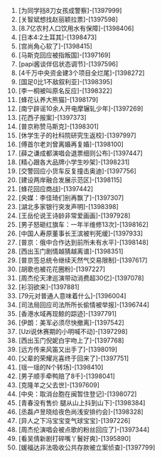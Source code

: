 
1. [为同学挡8刀女孩成警察]-[1397999]
1. [关智斌想找赵丽颖拉票]-[1397598]
1. [8.7亿农村人口饮用水有保障]-[1398406]
1. [日本4:2土耳其]-[1398473]
1. [宫尚角心软了]-[1398415]
1. [马斯克回应被指叛国]-[1397169]
1. [papi酱谈伴侣状态调节]-[1397596]
1. [4千万中央资金建3个项目全烂尾]-[1398272]
1. [国足0比1不敌叙利亚]-[1398395]
1. [李一桐被叫原名反应]-[1398322]
1. [蜂花认养大熊猫]-[1398179]
1. [南宁辟谣10余人开电摩辗轧少年]-[1397269]
1. [花西子报案]-[1397373]
1. [普京称赞马斯克]-[1398301]
1. [休学生子的社科院研究生返校]-[1397997]
1. [傅首尔老刘曾离婚再复婚]-[1398100]
1. [薛之谦成都演唱会退票细则公布]-[1397447]
1. [精心跟各大品牌小学生吵架]-[1398231]
1. [交警回应小货车反复撞击奥迪]-[1397756]
1. [建设两岸融合发展示范区]-[1398115]
1. [蜂花回应商战]-[1397442]
1. [央媒：李佳琦们别再飘了]-[1397307]
1. [湖北多家银行突发声明]-[1398398]
1. [王岳伦说王诗龄非常爱画画]-[1397928]
1. [男子怒砸红旗车：一年半维修13次]-[1398162]
1. [中国人寿原董事长王滨被判死缓]-[1397933]
1. [普京：俄中合作达到前所未有水平]-[1398148]
1. [西出玉门剧情越猜越离谱]-[1398351]
1. [普京签总统令继续天然气交易限制]-[1397617]
1. [胡歌也被花花圈粉]-[1397227]
1. [周杰伦天津巡演带动消费超30亿]-[1397078]
1. [衫羽欲来]-[1397881]
1. [79元对普通人意味着什么]-[1396004]
1. [司法局回应司法所所长偷情被举报]-[1396744]
1. [香港水域再现鲸的踪迹]-[1397791]
1. [伊朗：美军必须尽快撤离]-[1397542]
1. [Uzi说休赛期的小明喊不动]-[1397298]
1. [西出玉门倪妮白宇吻上了]-[1397768]
1. [远方传来风笛又出手了]-[1398019]
1. [父辈的荣耀兆喜终于回来了]-[1397751]
1. [瑶一瑶的N个转场]-[1398410]
1. [男子顺手牵鸭赔了8千]-[1398041]
1. [克隆羊之父去世]-[1397609]
1. [中央：取消台胞在闽暂住登记]-[1398072]
1. [青春没有售价 腿从山上抖到山下]-[1398384]
1. [丞磊卢昱晓给夜色尚浅安排约会]-[1398328]
1. [异人之下冯宝宝变气球宝宝]-[1397226]
1. [周杰伦演唱会被点歌的粉丝回应了]-[1397344]
1. [看吴倩新剧打碎嘴丫鬟好爽]-[1395890]
1. [媛福达非法吸收公共存款被立案侦查]-[1397799]